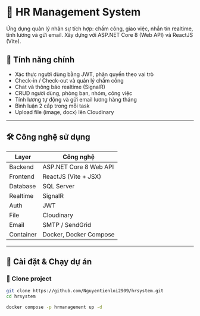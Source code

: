 # 💼 HR Management System

Ứng dụng quản lý nhân sự tích hợp: chấm công, giao việc, nhắn tin realtime, tính lương và gửi email. Xây dựng với ASP.NET Core 8 (Web API) và ReactJS (Vite).

## 📌 Tính năng chính

- Xác thực người dùng bằng JWT, phân quyền theo vai trò
- Check-in / Check-out và quản lý chấm công
- Chat và thông báo realtime (SignalR)
- CRUD người dùng, phòng ban, nhóm, công việc
- Tính lương tự động và gửi email lương hàng tháng
- Bình luận 2 cấp trong mỗi task
- Upload file (image, docx) lên Cloudinary

---

## 🛠 Công nghệ sử dụng

| Layer     | Công nghệ                  |
|-----------|----------------------------|
| Backend   | ASP.NET Core 8 Web API     |
| Frontend  | ReactJS (Vite + JSX)       |
| Database  | SQL Server                 |
| Realtime  | SignalR                    |
| Auth      | JWT                        |
| File      | Cloudinary                 |
| Email     | SMTP / SendGrid            |
| Container | Docker, Docker Compose     |

---

## 🚀 Cài đặt & Chạy dự án


### 📂 Clone project

```bash
git clone https://github.com/Nguyentienloi2909/hrsystem.git
cd hrsystem

docker compose -p hrmanagement up -d
